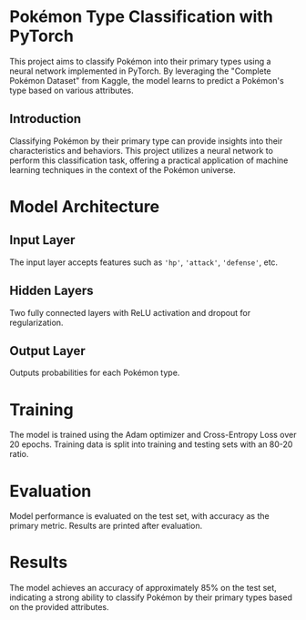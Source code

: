 # Pokémon Type Classification with PyTorch

This project aims to classify Pokémon into their primary types using a neural network implemented in PyTorch. By leveraging the "Complete Pokémon Dataset" from Kaggle, the model learns to predict a Pokémon's type based on various attributes.

## Introduction

Classifying Pokémon by their primary type can provide insights into their characteristics and behaviors. This project utilizes a neural network to perform this classification task, offering a practical application of machine learning techniques in the context of the Pokémon universe.

# Model Architecture

## Input Layer

The input layer accepts features such as `'hp'`, `'attack'`, `'defense'`, etc.

## Hidden Layers

Two fully connected layers with ReLU activation and dropout for regularization.

## Output Layer

Outputs probabilities for each Pokémon type.

# Training

The model is trained using the Adam optimizer and Cross-Entropy Loss over 20 epochs. Training data is split into training and testing sets with an 80-20 ratio.

# Evaluation

Model performance is evaluated on the test set, with accuracy as the primary metric. Results are printed after evaluation.

# Results

The model achieves an accuracy of approximately 85% on the test set, indicating a strong ability to classify Pokémon by their primary types based on the provided attributes.
